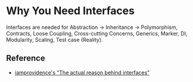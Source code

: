 # Why You Need Interfaces

<!-- tl;dr starts -->

Interfaces are needed for Abstraction -> Inheritance -> Polymorphism, Contracts, Loose Coupling, Cross-cutting Concerns, Generics, Marker, DI, Modularity, Scaling, Test case (Reality).

<!-- tl;dr ends -->

## Reference

- [iamprovidence's "The actual reason behind interfaces"](https://medium.com/@iamprovidence/the-actual-reason-behind-interfaces-9c5aac26eb54)
